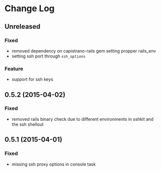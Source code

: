 # Change Log

## Unreleased
### Fixed
- removed dependency on capistrano-rails gem setting propper rails_env
- setting ssh port through `ssh_options`

### Feature
- support for ssh keys

## 0.5.2 (2015-04-02)
### Fixed
- removed rails binary check due to different environments in sshkit and the ssh shellout

## 0.5.1 (2015-04-01)
### Fixed
- missing ssh proxy options in console task
